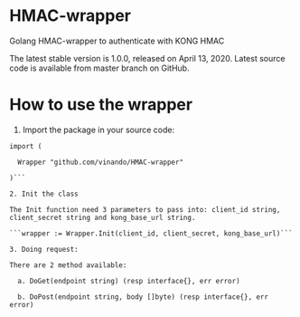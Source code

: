 # HMAC-wrapper
Golang HMAC-wrapper to authenticate with KONG HMAC

The latest stable version is 1.0.0, released on April 13, 2020. Latest source code is available from master branch on GitHub.

# How to use the wrapper

1. Import the package in your source code:
```
import (

  Wrapper "github.com/vinando/HMAC-wrapper"

)```

2. Init the class

The Init function need 3 parameters to pass into: client_id string, client_secret string and kong_base_url string.

```wrapper := Wrapper.Init(client_id, client_secret, kong_base_url)```

3. Doing request:

There are 2 method available:

  a. DoGet(endpoint string) (resp interface{}, err error)
  
  b. DoPost(endpoint string, body []byte) (resp interface{}, err error)
